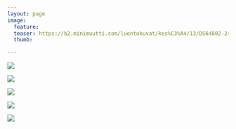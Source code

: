 ```yaml
---
layout: page
image:
  feature:
  teaser: https://b2.minimuutti.com/luontokuvat/kes%C3%A4/13/DS64802-245px.jpg
  thumb:

---
```


![](https://b2.minimuutti.com/luontokuvat/kes%C3%A4/13/DS64801-800px.jpg)

![](https://b2.minimuutti.com/luontokuvat/kes%C3%A4/13/DS64802-800px.jpg)

![](https://b2.minimuutti.com/luontokuvat/kes%C3%A4/13/DS64803-800px.jpg)

![](https://b2.minimuutti.com/luontokuvat/kes%C3%A4/13/DS64796-800px.jpg)

![](https://b2.minimuutti.com/luontokuvat/kes%C3%A4/13/DS64799-800px.jpg)

